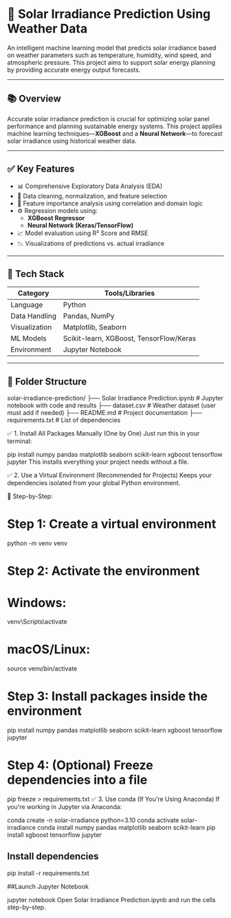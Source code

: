 

# 🔆 Solar Irradiance Prediction Using Weather Data

An intelligent machine learning model that predicts solar irradiance based on weather parameters such as temperature, humidity, wind speed, and atmospheric pressure. This project aims to support solar energy planning by providing accurate energy output forecasts.

---

## 📚 Overview

Accurate solar irradiance prediction is crucial for optimizing solar panel performance and planning sustainable energy systems. This project applies machine learning techniques—**XGBoost** and a **Neural Network**—to forecast solar irradiance using historical weather data.

---

## ✅ Key Features

- 📊 Comprehensive Exploratory Data Analysis (EDA)
- 🧼 Data cleaning, normalization, and feature selection
- 📌 Feature importance analysis using correlation and domain logic
- ⚙️ Regression models using:
  - **XGBoost Regressor**
  - **Neural Network (Keras/TensorFlow)**
- 📈 Model evaluation using R² Score and RMSE
- 📉 Visualizations of predictions vs. actual irradiance

---

## 🧰 Tech Stack

| Category      | Tools/Libraries                             |
|---------------|---------------------------------------------|
| Language      | Python                                      |
| Data Handling | Pandas, NumPy                               |
| Visualization | Matplotlib, Seaborn                         |
| ML Models     | Scikit-learn, XGBoost, TensorFlow/Keras     |
| Environment   | Jupyter Notebook                            |

---

## 📁 Folder Structure
solar-irradiance-prediction/
├── Solar Irradiance Prediction.ipynb # Jupyter notebook with code and results
├── dataset.csv # Weather dataset (user must add if needed)
├── README.md # Project documentation
├── requirements.txt # List of dependencies







✅ 1. Install All Packages Manually (One by One)
Just run this in your terminal:

pip install numpy pandas matplotlib seaborn scikit-learn xgboost tensorflow jupyter
This installs everything your project needs without a file.

✅ 2. Use a Virtual Environment (Recommended for Projects)
Keeps your dependencies isolated from your global Python environment.

🔹 Step-by-Step:

# Step 1: Create a virtual environment
python -m venv venv

# Step 2: Activate the environment
# Windows:
venv\Scripts\activate
# macOS/Linux:
source venv/bin/activate

# Step 3: Install packages inside the environment
pip install numpy pandas matplotlib seaborn scikit-learn xgboost tensorflow jupyter

# Step 4: (Optional) Freeze dependencies into a file
pip freeze > requirements.txt
✅ 3. Use conda (If You're Using Anaconda)
If you're working in Jupyter via Anaconda:

conda create -n solar-irradiance python=3.10
conda activate solar-irradiance
conda install numpy pandas matplotlib seaborn scikit-learn
pip install xgboost tensorflow jupyter

## Install dependencies 
pip install -r requirements.txt

##Launch Jupyter Notebook

jupyter notebook
Open Solar Irradiance Prediction.ipynb and run the cells step-by-step.

